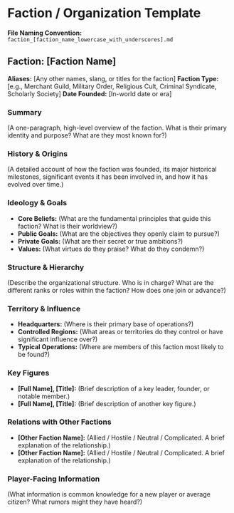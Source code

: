 # Faction / Organization Template

**File Naming Convention:** `faction_[faction_name_lowercase_with_underscores].md`

## Faction: [Faction Name]

**Aliases:** [Any other names, slang, or titles for the faction]
**Faction Type:** [e.g., Merchant Guild, Military Order, Religious Cult, Criminal Syndicate, Scholarly Society]
**Date Founded:** [In-world date or era]

### Summary

(A one-paragraph, high-level overview of the faction. What is their primary identity and purpose? What are they most known for?)

### History & Origins

(A detailed account of how the faction was founded, its major historical milestones, significant events it has been involved in, and how it has evolved over time.)

### Ideology & Goals

- **Core Beliefs:** (What are the fundamental principles that guide this faction? What is their worldview?)
- **Public Goals:** (What are the objectives they openly claim to pursue?)
- **Private Goals:** (What are their secret or true ambitions?)
- **Values:** (What virtues do they praise? What do they condemn?)

### Structure & Hierarchy

(Describe the organizational structure. Who is in charge? What are the different ranks or roles within the faction? How does one join or advance?)

### Territory & Influence

- **Headquarters:** (Where is their primary base of operations?)
- **Controlled Regions:** (What areas or territories do they control or have significant influence over?)
- **Typical Operations:** (Where are members of this faction most likely to be found?)

### Key Figures

- **[Full Name], [Title]:** (Brief description of a key leader, founder, or notable member.)
- **[Full Name], [Title]:** (Brief description of another key figure.)

### Relations with Other Factions

- **[Other Faction Name]:** (Allied / Hostile / Neutral / Complicated. A brief explanation of the relationship.)
- **[Other Faction Name]:** (Allied / Hostile / Neutral / Complicated. A brief explanation of the relationship.)

### Player-Facing Information

(What information is common knowledge for a new player or average citizen? What rumors might they have heard?)
